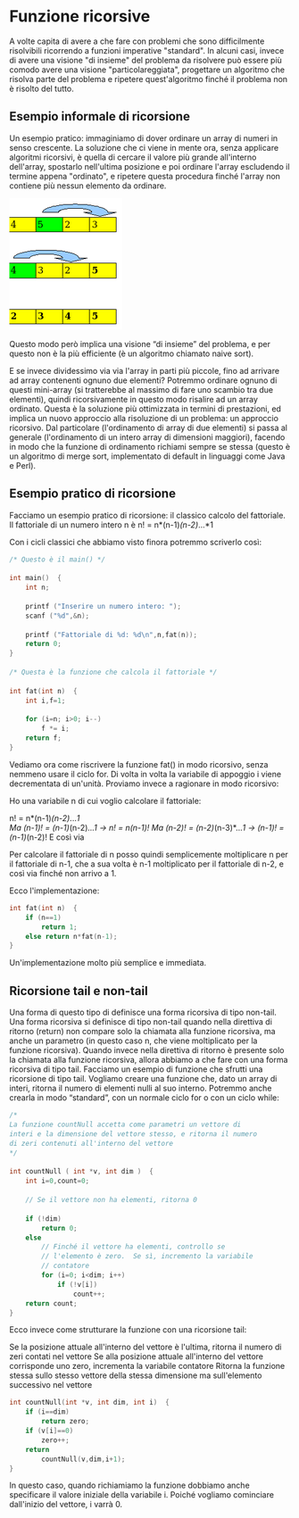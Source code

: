 # Funzione ricorsive

A volte capita di avere a che fare con problemi che sono difficilmente
risolvibili ricorrendo a funzioni imperative "standard". In alcuni casi, invece
di avere una visione "di insieme" del problema da risolvere può essere più
comodo avere una visione "particolareggiata", progettare un algoritmo che
risolva parte del problema e ripetere quest'algoritmo finché il problema non è
risolto del tutto.

## Esempio informale di ricorsione

Un esempio pratico: immaginiamo di dover ordinare un array di numeri in senso
crescente. La soluzione che ci viene in mente ora, senza applicare algoritmi
ricorsivi, è quella di cercare il valore più grande all'interno dell'array,
spostarlo nell'ultima posizione e poi ordinare l'array escludendo il termine
appena "ordinato", e ripetere questa procedura finché l'array non contiene più
nessun elemento da ordinare.

![immagine ricorsione](../immagini/ricorsione.png)

Questo modo però implica una visione “di insieme” del problema, e per questo non
è la più efficiente (è un algoritmo chiamato naive sort).

E se invece dividessimo via via l'array in parti più piccole, fino ad arrivare
ad array contenenti ognuno due elementi? Potremmo ordinare ognuno di questi
mini-array (si tratterebbe al massimo di fare uno scambio tra due elementi),
quindi ricorsivamente in questo modo risalire ad un array ordinato. Questa è la
soluzione più ottimizzata in termini di prestazioni, ed implica un nuovo
approccio alla risoluzione di un problema: un approccio ricorsivo. Dal
particolare (l'ordinamento di array di due elementi) si passa al generale
(l'ordinamento di un intero array di dimensioni maggiori), facendo in modo che
la funzione di ordinamento richiami sempre se stessa (questo è un algoritmo di
merge sort, implementato di default in linguaggi come Java e Perl).

## Esempio pratico di ricorsione

Facciamo un esempio pratico di ricorsione: il classico calcolo del fattoriale.
Il fattoriale di un numero intero n è n! = n*(n-1)*(n-2)*...*1

Con i cicli classici che abbiamo visto finora potremmo scriverlo così:

```c
/* Questo è il main() */
 
int main()  {
    int n;
     
    printf ("Inserire un numero intero: ");
    scanf ("%d",&n);
     
    printf ("Fattoriale di %d: %d\n",n,fat(n));
    return 0;
}
 
/* Questa è la funzione che calcola il fattoriale */
 
int fat(int n)  {
    int i,f=1;
     
    for (i=n; i>0; i--)
        f *= i;
    return f;
}
```

Vediamo ora come riscrivere la funzione fat() in modo ricorsivo, senza nemmeno
usare il ciclo for. Di volta in volta la variabile di appoggio i viene
decrementata di un'unità. Proviamo invece a ragionare in modo ricorsivo:

Ho una variabile n di cui voglio calcolare il fattoriale:

n! = n*(n-1)*(n-2)*...*1  
Ma (n-1)! = (n-1)*(n-2)*...*1 -> n! = n*(n-1)! Ma (n-2)! = (n-2)*(n-3)*...*1 ->
(n-1)! = (n-1)*(n-2)! E così via

Per calcolare il fattoriale di n posso quindi semplicemente moltiplicare n per
il fattoriale di n-1, che a sua volta è n-1 moltiplicato per il fattoriale di
n-2, e così via finché non arrivo a 1.

Ecco l'implementazione:

```c
int fat(int n)  {
    if (n==1)
        return 1;
    else return n*fat(n-1);
}
```

Un'implementazione molto più semplice e immediata.

## Ricorsione tail e non-tail

Una forma di questo tipo di definisce una forma ricorsiva di tipo non-tail. Una
forma ricorsiva si definisce di tipo non-tail quando nella direttiva di ritorno
(return) non compare solo la chiamata alla funzione ricorsiva, ma anche un
parametro (in questo caso n, che viene moltiplicato per la funzione ricorsiva).
Quando invece nella direttiva di ritorno è presente solo la chiamata alla
funzione ricorsiva, allora abbiamo a che fare con una forma ricorsiva di tipo
tail. Facciamo un esempio di funzione che sfrutti una ricorsione di tipo tail.
Vogliamo creare una funzione che, dato un array di interi, ritorna il numero di
elementi nulli al suo interno. Potremmo anche crearla in modo “standard”, con un
normale ciclo for o con un ciclo while:

```c
/*
La funzione countNull accetta come parametri un vettore di
interi e la dimensione del vettore stesso, e ritorna il numero
di zeri contenuti all'interno del vettore
*/
 
int countNull ( int *v, int dim )  {
    int i=0,count=0;
     
    // Se il vettore non ha elementi, ritorna 0
         
    if (!dim)
        return 0;
    else
        // Finché il vettore ha elementi, controllo se
        // l'elemento è zero.  Se sì, incremento la variabile
        // contatore
        for (i=0; i<dim; i++)
            if (!v[i])
                count++;
    return count;
}
```

Ecco invece come strutturare la funzione con una ricorsione tail:

Se la posizione attuale all'interno del vettore è l'ultima, ritorna il numero di
zeri contati nel vettore Se alla posizione attuale all'interno del vettore
corrisponde uno zero, incrementa la variabile contatore Ritorna la funzione
stessa sullo stesso vettore della stessa dimensione ma sull'elemento successivo
nel vettore

```c
int countNull(int *v, int dim, int i)  {
    if (i==dim)
        return zero;
    if (v[i]==0)
        zero++;
    return
        countNull(v,dim,i+1);
}
```

In questo caso, quando richiamiamo la funzione dobbiamo anche specificare il
valore iniziale della variabile i. Poiché vogliamo cominciare dall'inizio del
vettore, i varrà 0.
